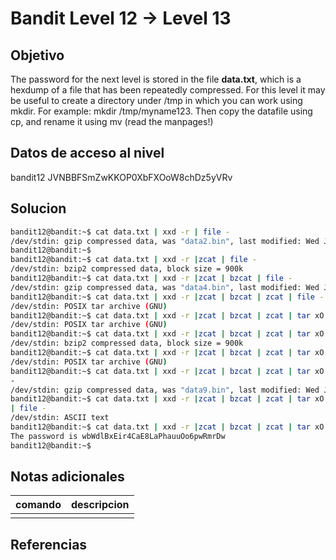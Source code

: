 # Bandit Level 12 → Level 13

## Objetivo

The password for the next level is stored in the file **data.txt**, which is a hexdump of a file that has been repeatedly compressed. For this level it may be useful to create a directory under /tmp in which you can work using mkdir. For example: mkdir /tmp/myname123. Then copy the datafile using cp, and rename it using mv (read the manpages!)

## Datos de acceso al nivel
bandit12
JVNBBFSmZwKKOP0XbFXOoW8chDz5yVRv
## Solucion

```bash
bandit12@bandit:~$ cat data.txt | xxd -r | file -
/dev/stdin: gzip compressed data, was "data2.bin", last modified: Wed Jan 11 19:18:38 2023, max compression, from Unix
bandit12@bandit:~$
bandit12@bandit:~$ cat data.txt | xxd -r |zcat | file -
/dev/stdin: bzip2 compressed data, block size = 900k
bandit12@bandit:~$ cat data.txt | xxd -r |zcat | bzcat | file -
/dev/stdin: gzip compressed data, was "data4.bin", last modified: Wed Jan 11 19:18:38 2023, max compression, from Unix
bandit12@bandit:~$ cat data.txt | xxd -r |zcat | bzcat | zcat | file -
/dev/stdin: POSIX tar archive (GNU)
bandit12@bandit:~$ cat data.txt | xxd -r |zcat | bzcat | zcat | tar xO | file -
/dev/stdin: POSIX tar archive (GNU)
bandit12@bandit:~$ cat data.txt | xxd -r |zcat | bzcat | zcat | tar xO | tar xO | file -
/dev/stdin: bzip2 compressed data, block size = 900k
bandit12@bandit:~$ cat data.txt | xxd -r |zcat | bzcat | zcat | tar xO | tar xO | bzcat | file -
/dev/stdin: POSIX tar archive (GNU)
bandit12@bandit:~$ cat data.txt | xxd -r |zcat | bzcat | zcat | tar xO | tar xO | bzcat | tar xO | file
-
/dev/stdin: gzip compressed data, was "data9.bin", last modified: Wed Jan 11 19:18:38 2023, max compression, from Unix
bandit12@bandit:~$ cat data.txt | xxd -r |zcat | bzcat | zcat | tar xO | tar xO | bzcat | tar xO | zcat
| file -
/dev/stdin: ASCII text
bandit12@bandit:~$ cat data.txt | xxd -r |zcat | bzcat | zcat | tar xO | tar xO | bzcat | tar xO | zcat
The password is wbWdlBxEir4CaE8LaPhauuOo6pwRmrDw
bandit12@bandit:~$
```

## Notas adicionales
 | comando | descripcion |
|---------|-------------|
| |  |

## Referencias